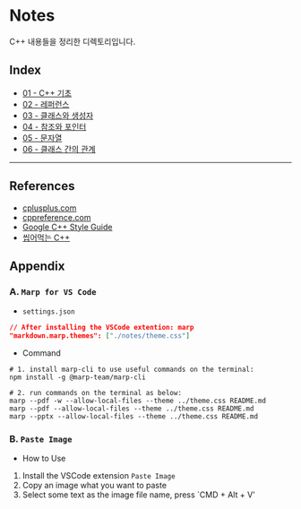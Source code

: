 # Notes

C++ 내용들을 정리한 디렉토리입니다.

## Index

* [01 - C++ 기초](./01)
* [02 - 레퍼런스](./02)
* [03 - 클래스와 생성자](./03)
* [04 - 참조와 포인터](./04)
* [05 - 문자열](./05)
* [06 - 클래스 간의 관계](./06)

---

## References

* [cplusplus.com](https://cplusplus.com/)
* [cppreference.com](https://en.cppreference.com/w/)
* [Google C++ Style Guide](https://google.github.io/styleguide/cppguide.html)
* [씹어먹는 C++](https://modoocode.com/135)

## Appendix

### A. `Marp for VS Code`

* `settings.json`

```json
// After installing the VSCode extention: marp
"markdown.marp.themes": ["./notes/theme.css"]
```

* Command

```shell
# 1. install marp-cli to use useful commands on the terminal:
npm install -g @marp-team/marp-cli

# 2. run commands on the terminal as below:
marp --pdf -w --allow-local-files --theme ../theme.css README.md
marp --pdf --allow-local-files --theme ../theme.css README.md
marp --pptx --allow-local-files --theme ../theme.css README.md
```

### B. `Paste Image`

* How to Use

1. Install the VSCode extension `Paste Image`
2. Copy an image what you want to paste
3. Select some text as the image file name, press `CMD + Alt + V'
